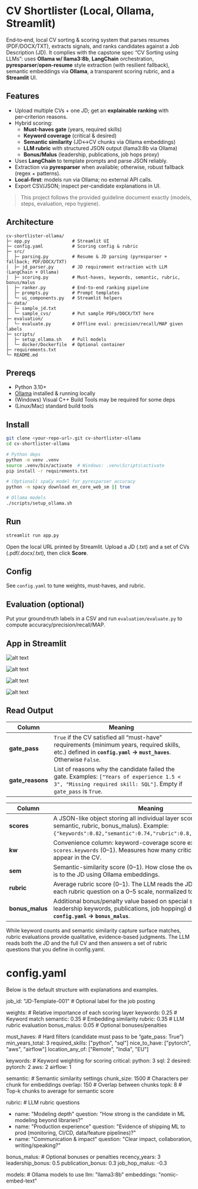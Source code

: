 # CV Shortlister (Local, Ollama, Streamlit)

End‑to‑end, local CV sorting & scoring system that parses resumes (PDF/DOCX/TXT), extracts signals, and ranks candidates against a Job Description (JD). It complies with the capstone spec “CV Sorting using LLMs”: uses **Ollama w/ llama3:8b**, **LangChain** orchestration, **pyresparser**/**open‑resume** style extraction (with resilient fallback), semantic embeddings via **Ollama**, a transparent scoring rubric, and a **Streamlit** UI.


## Features
- Upload multiple CVs + one JD; get an **explainable ranking** with per‑criterion reasons.
- Hybrid scoring:
  - **Must‑haves gate** (years, required skills)
  - **Keyword coverage** (critical & desired)
  - **Semantic similarity** (JD↔CV chunks via Ollama embeddings)
  - **LLM rubric** with structured JSON output (llama3:8b via Ollama)
  - **Bonus/Malus** (leadership, publications, job hops proxy)
- Uses **LangChain** to template prompts and parse JSON reliably.
- Extraction via **pyresparser** when available; otherwise, robust fallback (regex + patterns).
- **Local‑first**: models run via Ollama; no external API calls.
- Export CSV/JSON; inspect per‑candidate explanations in UI.

> This project follows the provided guideline document exactly (models, steps, evaluation, repo hygiene).

## Architecture
```
cv-shortlister-ollama/
├─ app.py                # Streamlit UI
├─ config.yaml           # Scoring config & rubric
├─ src/
│  ├─ parsing.py         # Resume & JD parsing (pyresparser + fallback; PDF/DOCX/TXT)
│  ├─ jd_parser.py       # JD requirement extraction with LLM (LangChain + Ollama)
│  ├─ scoring.py         # Must-haves, keywords, semantic, rubric, bonus/malus
│  ├─ ranker.py          # End-to-end ranking pipeline
│  ├─ prompts.py         # Prompt templates
│  └─ ui_components.py   # Streamlit helpers
├─ data/
│  ├─ sample_jd.txt
│  └─ sample_cvs/        # Put sample PDFs/DOCX/TXT here
├─ evaluation/
│  └─ evaluate.py        # Offline eval: precision/recall/MAP given labels
├─ scripts/
│  ├─ setup_ollama.sh    # Pull models
│  └─ docker/Dockerfile  # Optional container
├─ requirements.txt
└─ README.md
```

## Prereqs
- Python 3.10+
- [Ollama](https://ollama.com/) installed & running locally
- (Windows) Visual C++ Build Tools may be required for some deps
- (Linux/Mac) standard build tools

## Install
```bash
git clone <your-repo-url>.git cv-shortlister-ollama
cd cv-shortlister-ollama

# Python deps
python -m venv .venv
source .venv/bin/activate  # Windows: .venv\Scripts\activate
pip install -r requirements.txt

# (Optional) spaCy model for pyresparser accuracy
python -m spacy download en_core_web_sm || true

# Ollama models
./scripts/setup_ollama.sh
```

## Run
```bash
streamlit run app.py
```
Open the local URL printed by Streamlit. Upload a JD (.txt) and a set of CVs (.pdf/.docx/.txt), then click **Score**.

## Config
See `config.yaml` to tune weights, must‑haves, and rubric.

## Evaluation (optional)
Put your ground‑truth labels in a CSV and run `evaluation/evaluate.py` to compute accuracy/precision/recall/MAP.

## App in Streamlit



![alt text](image.png)


![alt text](image-1.png)


![alt text](image-2.png)

![alt text](image-3.png)


## Read Output


| Column            | Meaning                                                                                                                                                        |
| ----------------- | -------------------------------------------------------------------------------------------------------------------------------------------------------------- |
| **gate\_pass**    | `True` if the CV satisfied all “must-have” requirements (minimum years, required skills, etc.) defined in **`config.yaml` → `must_haves`**. Otherwise `False`. |
| **gate\_reasons** | List of reasons why the candidate failed the gate. Examples: `["Years of experience 1.5 < 3", "Missing required skill: SQL"]`. Empty if `gate_pass` is `True`. |




| Column           | Meaning                                                                                                                                                                         |
| ---------------- | ------------------------------------------------------------------------------------------------------------------------------------------------------------------------------- |
| **scores**       | A JSON-like object storing all individual layer scores (keywords, semantic, rubric, bonus\_malus). Example: `{"keywords":0.82,"semantic":0.74,"rubric":0.8,"bonus_malus":0.1}`. |
| **kw**           | Convenience column: keyword-coverage score extracted from `scores.keywords` (0–1). Measures how many critical/desired skills appear in the CV.                                  |
| **sem**          | Semantic-similarity score (0–1). How close the overall text of the CV is to the JD using Ollama embeddings.                                                                     |
| **rubric**       | Average rubric score (0–1). The LLM reads the JD and CV and grades each rubric question on a 0–5 scale, normalized to 0–1.                                                      |
| **bonus\_malus** | Additional bonus/penalty value based on special signals (e.g., leadership keywords, publications, job hopping) defined in **`config.yaml` → `bonus_malus`**.                    |


While keyword counts and semantic similarity capture surface matches, rubric evaluations provide qualitative, evidence-based judgments.
The LLM reads both the JD and the full CV and then answers a set of rubric questions that you define in config.yaml.

# config.yaml

Below is the default structure with explanations and examples.

job_id: "JD-Template-001"   # Optional label for the job posting

weights:                   # Relative importance of each scoring layer
  keywords: 0.25           # Keyword match
  semantic: 0.35           # Embedding similarity
  rubric: 0.35             # LLM rubric evaluation
  bonus_malus: 0.05        # Optional bonuses/penalties

must_haves:                # Hard filters (candidate must pass to be “gate_pass: True”)
  min_years_total: 3
  required_skills: ["python", "sql"]
  nice_to_have: ["pytorch", "aws", "airflow"]
  location_any_of: ["Remote", "India", "EU"]

keywords:                  # Keyword weighting for scoring
  critical:
    python: 3
    sql: 2
  desired:
    pytorch: 2
    aws: 2
    airflow: 1

semantic:                  # Semantic similarity settings
  chunk_size: 1500         # Characters per chunk for embeddings
  overlap: 150             # Overlap between chunks
  topk: 8                  # Top-k chunks to average for semantic score

rubric:                    # LLM rubric questions
  - name: "Modeling depth"
    question: "How strong is the candidate in ML modeling beyond libraries?"
  - name: "Production experience"
    question: "Evidence of shipping ML to prod (monitoring, CI/CD, data/feature pipelines)?"
  - name: "Communication & impact"
    question: "Clear impact, collaboration, writing/speaking?"

bonus_malus:               # Optional bonuses or penalties
  recency_years: 3
  leadership_bonus: 0.5
  publication_bonus: 0.3
  job_hop_malus: -0.3

models:                    # Ollama models to use
  llm: "llama3:8b"
  embeddings: "nomic-embed-text"

